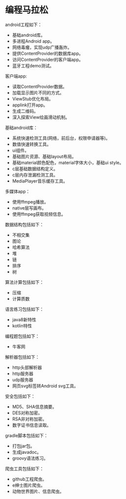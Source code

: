 # 编程马拉松

android工程如下：

+ 基础android库。
+ 多进程Android app。
+ 网络毒瘤，实现udp广播轰炸。
+ 提供ContentProvider的数据库app。
+ 访问ContentProvider的客户端app。
+ 蓝牙工程demo测试。

客户端app:

+ 读取ContentProvider数据。
+ 加载显示图片不同的方式。
+ ViewStub优化布局。
+ applink打开app。
+ 生成二维码。
+ 深入探索View绘画滑动机制。

基础android库：

+ 系统快速检测工具(网络，前后台，权限申请器等)。
+ 数值快速转换工具。
+ ui组件。
+ 基础图片资源、基础layout布局。
+ 基础material颜色配色，material字体大小，基础ui style。
+ c层基础数据结构定义。
+ c层内存泄漏检测工具。
+ MediaPlayer音乐缓存工具。

多媒体app：

+ 使用ffmpeg播放。
+ native层写画布。
+ 使用ffmpeg获取视频信息。

数据结构包括如下：

+ 不相交集
+ 图论
+ 哈希算法
+ 堆
+ 链
+ 排序
+ 树

算法计算包括如下：

+ 压缩
+ 计算质数

语言练习包括如下：

+ java8新特性
+ kotlin特性

编程题包括如下：

+ 牛客网

解析器包括如下：

+ http头部解析器
+ http服务器
+ udp服务器
+ 网页svg标签转Android svg工具。

安全包括如下：

+ MD5、SHA信息摘要。
+ DES对称加密。
+ RSA非对称加密。
+ 数字证书信息读取。

gradle脚本包括如下：

+ 打包jar包。
+ 生成javadoc。
+ groovy语法练习。

爬虫工具包括如下：

+ github工程爬虫。
+ e绅士图片爬虫。
+ 动物世界图片、信息爬虫。
